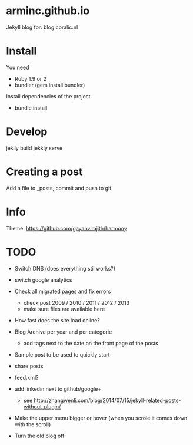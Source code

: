 arminc.github.io
================

Jekyll blog for: blog.coralic.nl

Install
=======
You need 
+ Ruby 1.9 or 2
+ bundler (gem install bundler)

Install dependencies of the project
+ bundle install

Develop
=======
jeklly build
jekkly serve

Creating a post
===============
Add a file to _posts, commit and push to git.

Info
====
Theme: https://github.com/gayanvirajith/harmony

TODO
====
+ Switch DNS (does everything stil works?)
+ switch google analytics

+ Check all migrated pages and fix errors
	- check post 2009 / 2010 / 2011 / 2012 / 2013
	- make sure files are available here
+ How fast does the site load online?
+ Blog Archive per year and per categorie
	+ add tags next to the date on the front page of the posts

+ Sample post to be used to quickly start

+ share posts
+ feed.xml?
+ add linkedin next to github/google+
	+ see http://zhangwenli.com/blog/2014/07/15/jekyll-related-posts-without-plugin/
+ Make the upper menu bigger or hover (when you scrole it comes down with the scroll)

+ Turn the old blog off